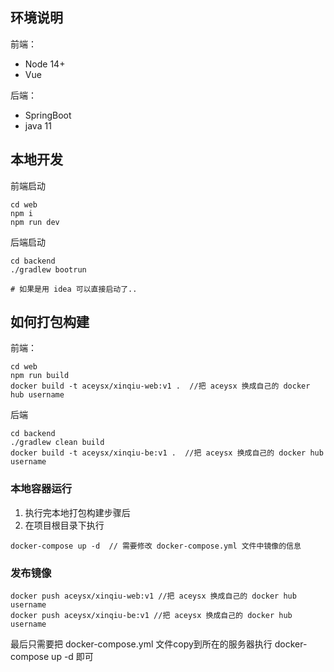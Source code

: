 ## 环境说明

前端：
- Node 14+
- Vue

后端：
- SpringBoot
- java 11

## 本地开发

前端启动

```aidl
cd web
npm i
npm run dev
```

后端启动
```aidl
cd backend 
./gradlew bootrun

# 如果是用 idea 可以直接启动了..
```

## 如何打包构建

前端：
```aidl
cd web
npm run build
docker build -t aceysx/xinqiu-web:v1 .  //把 aceysx 换成自己的 docker hub username
```

后端
```aidl
cd backend
./gradlew clean build
docker build -t aceysx/xinqiu-be:v1 .  //把 aceysx 换成自己的 docker hub username
```

### 本地容器运行
1. 执行完本地打包构建步骤后
2. 在项目根目录下执行
```aidl
docker-compose up -d  // 需要修改 docker-compose.yml 文件中镜像的信息
```

### 发布镜像
```aidl
docker push aceysx/xinqiu-web:v1 //把 aceysx 换成自己的 docker hub username
docker push aceysx/xinqiu-be:v1 //把 aceysx 换成自己的 docker hub username
```
最后只需要把 docker-compose.yml 文件copy到所在的服务器执行 docker-compose up -d 即可



